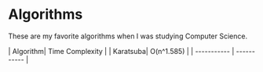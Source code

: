 # Algorithms
These are my favorite algorithms when I was studying Computer Science.




| Algorithm| Time Complexity |
| Karatsuba| O(n^1.585) |
| ----------- | ----------- |


